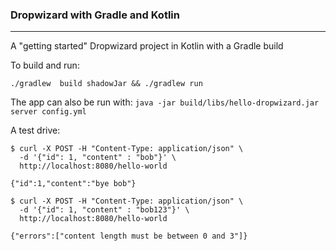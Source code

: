 ### Dropwizard  with Gradle and Kotlin
------------
A "getting started" Dropwizard project in Kotlin with a Gradle build

To build and run:

```
./gradlew  build shadowJar && ./gradlew run
```
The app can also be run with:
 `java -jar build/libs/hello-dropwizard.jar server config.yml`


A test drive:
```
$ curl -X POST -H "Content-Type: application/json" \
  -d '{"id": 1, "content" : "bob"}' \
  http://localhost:8080/hello-world

{"id":1,"content":"bye bob"}

$ curl -X POST -H "Content-Type: application/json" \
  -d '{"id": 1, "content" : "bob123"}' \
  http://localhost:8080/hello-world

{"errors":["content length must be between 0 and 3"]}
```
